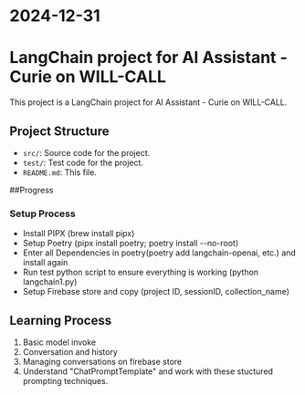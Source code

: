 # 2024-12-31
# LangChain project for AI Assistant - Curie on WILL-CALL

This project is a LangChain project for AI Assistant - Curie on WILL-CALL.

## Project Structure

- `src/`: Source code for the project.
- `test/`: Test code for the project.
- `README.md`: This file.


##Progress
### Setup Process
- Install PIPX (brew install pipx)
- Setup Poetry (pipx install poetry; poetry install --no-root)
- Enter all Dependencies in poetry(poetry add langchain-openai, etc.) and install again
- Run test python script to ensure everything is working (python langchain1.py)
- Setup Firebase store and copy (project ID, sessionID, collection_name)

## Learning Process
1. Basic model invoke
2. Conversation and history
3. Managing conversations on firebase store
4. Understand "ChatPromptTemplate" and work with these stuctured prompting techniques.
